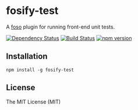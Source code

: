 # fosify-test

A [foso][] plugin for running front-end unit tests.

[![Dependency Status](https://david-dm.org/fosojs/fosify-test/status.svg?style=flat)](https://david-dm.org/fosojs/fosify-test)
[![Build Status](https://travis-ci.org/fosojs/fosify-test.svg?branch=master)](https://travis-ci.org/fosojs/fosify-test)
[![npm version](https://badge.fury.io/js/fosify-test.svg)](http://badge.fury.io/js/fosify-test)


## Installation

```
npm install -g fosify-test
```


## License

The MIT License (MIT)


[foso]: https://github.com/fosojs/foso
